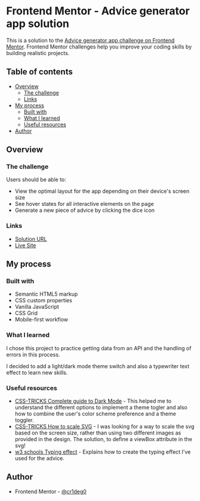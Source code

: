 # Frontend Mentor - Advice generator app solution

This is a solution to the [Advice generator app challenge on Frontend Mentor](https://www.frontendmentor.io/challenges/advice-generator-app-QdUG-13db). Frontend Mentor challenges help you improve your coding skills by building realistic projects.

## Table of contents

- [Overview](#overview)
  - [The challenge](#the-challenge)
  - [Links](#links)
- [My process](#my-process)
  - [Built with](#built-with)
  - [What I learned](#what-i-learned)
  - [Useful resources](#useful-resources)
- [Author](#author)

## Overview

### The challenge

Users should be able to:

- View the optimal layout for the app depending on their device's screen size
- See hover states for all interactive elements on the page
- Generate a new piece of advice by clicking the dice icon

### Links

- [Solution URL](https://your-solution-url.com)
- [Live Site](https://your-live-site-url.com)

## My process

### Built with

- Semantic HTML5 markup
- CSS custom properties
- Vanilla JavaScript
- CSS Grid
- Mobile-first workflow

### What I learned

I chose this project to practice getting data from an API and the handling of errors in this process. 

I decided to add a light/dark mode theme switch and also a typewriter text effect to learn new skills.

### Useful resources

- [CSS-TRICKS Complete guide to Dark Mode](https://css-tricks.com/a-complete-guide-to-dark-mode-on-the-web/) - This helped me to understand the different options to implement a theme togler and also how to combine the user's color scheme preference and a theme toggler.
- [CSS-TRICKS How to scale SVG](https://css-tricks.com/scale-svg/) - I was looking for a way to scale the svg based on the screen size, rather than using two different images as provided in the design. The solution, to define a viewBox attribute in the svg!
- [w3 schools Typing effect](https://www.w3schools.com/howto/howto_js_typewriter.asp) - Explains how to create the typing effect I've used for the advice.

## Author

- Frontend Mentor - [@cr1deg0](https://www.frontendmentor.io/profile/cr1deg0)

